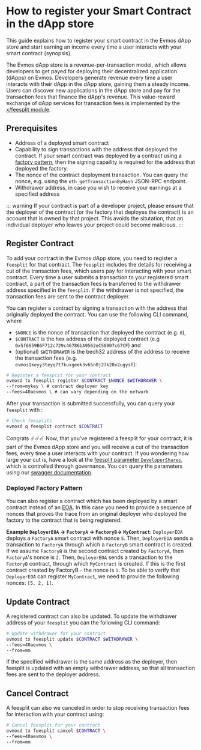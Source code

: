 <!--
order: 1
-->

# How to register your Smart Contract in the dApp store

This guide explains how to register your smart contract in the Evmos dApp store and start earning an income every time a user interacts with your smart contract {synopsis}

The Evmos dApp store is a revenue-per-transaction model, which allows developers to get payed for deploying their decentralized application (dApps) on Evmos. Developers generate revenue every time a user interacts with their dApp in the dApp store, gaining them a steady income. Users can discover new applications in the dApp store and pay for the transaction fees that finance the dApp's revenue. This value-reward exchange of dApp services for transaction fees is implemented by the [x/feesplit module](https://github.com/evmos/evmos/blob/main/x/feesplit/spec/01_concepts.md).

## Prerequisites

* Address of a deployed smart contract
* Capability to sign transactions with the address that deployed the contract. If your smart contract was deployed by a contract using a [factory pattern](https://en.wikipedia.org/wiki/Factory_method_pattern), then the signing capaility is required for the address that deployed the factory.
* The nonce of the contract deployment transaction. You can query the nonce, e.g. using the `eth_getTransactionByHash` JSON-RPC endpoint.
* Withdrawer address, in case you wish to receive your earnings at a specified address

::: warning
If your contract is part of a developer project, please ensure that the deployer of the contract (or the factory that deployes the contract) is an account that is owned by that project. This avoids the situtation, that an individual deployer who leaves your project could become malicious.
:::

## Register Contract

To add your contract in the Evmos dApp store, you need to register a `feesplit` for that contract. The `feesplit` includes the details for receiving a cut of the transaction fees, which users pay for interacting with your smart contract. Every time a user submits a transaction to your registered smart contract, a part of the transaction fees is transferred to the withdrawer address specified in the `feesplit`. If the withdrawer is not specified, the transaction fees are sent to the contract deployer.

You can register a contract by signing a transaction with the address that originally deployed the contract. You can use the following CLI command, where

* `$NONCE` is the nonce of transaction that deployed the contract (e.g. `0`),
* `$CONTRACT` is the hex address of the deployed contract (e.g `0x5f6659B6F712c729c46786bA9562eC50907c67CF`) and
* (optional) `$WITHDRAWER` is the bech32 address of the address to receive the transaction fees (e.g. `evmos1keyy3teyq7t7kuxgeek3v65n0j27k20v2ugysf`):

```bash
# Register a feesplit for your contract
evmosd tx feesplit register $CONTRACT $NONCE $WITHDRAWER \
--from=mykey \ # contract deployer key
--fees=40aevmos \ # can vary depending on the network
```
After your transaction is submitted successfully, you can query your `feesplit` with :

```bash
# Check feesplits
evmosd q feesplit contract $CONTRACT
```

Congrats ☄️☄️☄️ Now, that you've registered a feesplit for your contract, it is part of the Evmos dApp store and you will receive a cut of the transaction fees, every time a user interacts with your contract. If you wondering how large your cut is, have a look at the [feesplit parameter `DeveloperShares`](https://github.com/evmos/evmos/blob/main/x/feesplit/spec/07_parameters.md#developer-shares-amount), which is controlled through governance. You can query the parameters using our [swagger documentation](https://github.com/evmos/evmos/blob/main/x/feesplit/spec/07_parameters.md#developer-shares-amount).

### Deployed Factory Pattern

You can also register a contract which has been deployed by a smart contract instead of an [EOA](https://docs.evmos.org/modules/evm/01_concepts.html#accounts). In this case you need to provide a sequence of nonces that proves the trace from an original deployer who deployed the factory to the contract that is being registered.

**Example `DeployerEOA` -> `FactoryA` -> `FactoryB`-> `MyContract`**: `DeployerEOA` deploys a `FactoryA` smart contract with nonce `5`. Then, `DeployerEOA` sends a transaction to `FactoryA` through which a `FactoryB` smart contract is created. If we assume `FactoryB` is the second contract created by `FactoryA`, then `FactoryA`'s nonce is `2`. Then, `DeployerEOA` sends a transaction to the `FactoryB` contract, through which `MyContract` is created. If this is the first contract created by FactoryB - the nonce is `1`. To be able to verify that `DeployerEOA` can register `MyContract`, we need to provide the following nonces: `[5, 2, 1]`.

## Update Contract

A registered contract can also be updated. To update the withdrawer address of your `feesplit` you can the following CLI command:

```bash
# Update withdrawer for your contract
evmosd tx feesplit update $CONTRACT $WITHDRAWER \
--fees=40aevmos \
--from=mm
```

If the specified withdrawer is the same address as the deployer, then feesplit is updated with an empty withdrawer address, so that all transaction fees are sent to the deployer address.

## Cancel Contract

A feesplit can also we canceled in order to stop receiving transaction fees for interaction with your contract using:

```bash
# Cancel feesplit for your contract
evmosd tx feesplit cancel $CONTRACT \
--fees=40aevmos \
--from=mm
```
